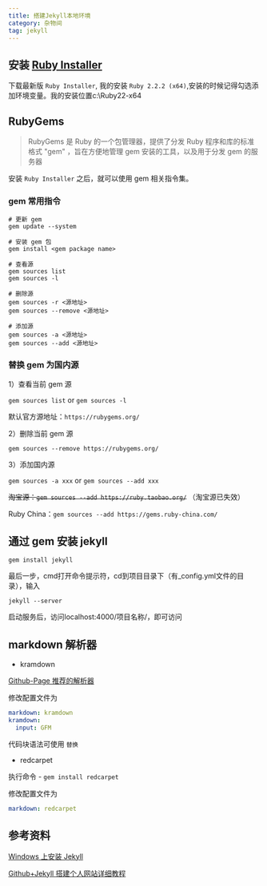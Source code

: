```yaml
---
title: 搭建Jekyll本地环境
category: 杂物间
tag: jekyll
---
```


## 安装 [Ruby Installer](http://rubyinstaller.org/downloads/)

下载最新版 `Ruby Installer`, 我的安装 `Ruby 2.2.2 (x64)`,安装的时候记得勾选添加环境变量。我的安装位置c:\Ruby22-x64

## RubyGems

> RubyGems 是 Ruby 的一个包管理器，提供了分发 Ruby 程序和库的标准格式 "gem" ，旨在方便地管理 gem 安装的工具，以及用于分发 gem 的服务器

安装 `Ruby Installer` 之后，就可以使用 gem 相关指令集。

### gem 常用指令

```shell
# 更新 gem
gem update --system

# 安装 gem 包
gem install <gem package name>

# 查看源
gem sources list
gem sources -l

# 删除源
gem sources -r <源地址>
gem sources --remove <源地址>

# 添加源
gem sources -a <源地址>
gem sources --add <源地址>
```

### 替换 gem 为国内源

1）查看当前 gem 源

`gem sources list` or `gem sources -l`

默认官方源地址：`https://rubygems.org/`

2）删除当前 gem 源

`gem sources --remove https://rubygems.org/`

3）添加国内源

`gem sources -a xxx` or `gem sources --add xxx`

~~淘宝源：`gem sources --add https://ruby.taobao.org/`~~
（淘宝源已失效）

Ruby China：`gem sources --add https://gems.ruby-china.com/`

## 通过 gem 安装 jekyll

`gem install jekyll`

最后一步，cmd打开命令提示符，cd到项目目录下（有_config.yml文件的目录），输入

`jekyll --server`

启动服务后，访问localhost:4000/项目名称/，即可访问

## markdown 解析器

- kramdown

[Github-Page 推荐的解析器](https://help.github.com/articles/migrating-your-pages-site-from-maruku/)

修改配置文件为

```yaml
markdown: kramdown
kramdown: 
  input: GFM
```

代码块语法可使用 ``` 替换 ```

- redcarpet

执行命令 - `gem install redcarpet`

修改配置文件为

```yaml
markdown: redcarpet
```

## 参考资料

[Windows 上安装 Jekyll](http://blog.csdn.net/kong5090041/article/details/38408211)

[Github+Jekyll 搭建个人网站详细教程](https://www.jianshu.com/p/9f71e260925d)